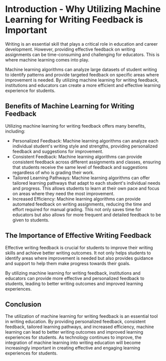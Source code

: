 Introduction - Why Utilizing Machine Learning for Writing Feedback is Important
==========================================================================================

Writing is an essential skill that plays a critical role in education and career development. However, providing effective feedback on writing assignments can be time-consuming and challenging for educators. This is where machine learning comes into play.

Machine learning algorithms can analyze large datasets of student writing to identify patterns and provide targeted feedback on specific areas where improvement is needed. By utilizing machine learning for writing feedback, institutions and educators can create a more efficient and effective learning experience for students.

Benefits of Machine Learning for Writing Feedback
-------------------------------------------------

Utilizing machine learning for writing feedback offers many benefits, including:

* Personalized Feedback: Machine learning algorithms can analyze each individual student's writing style and strengths, providing personalized feedback and suggestions for improvement.
* Consistent Feedback: Machine learning algorithms can provide consistent feedback across different assignments and classes, ensuring that students receive the same level of feedback and suggestions regardless of who is grading their work.
* Tailored Learning Pathways: Machine learning algorithms can offer tailored learning pathways that adapt to each student's individual needs and progress. This allows students to learn at their own pace and focus on areas where they need the most improvement.
* Increased Efficiency: Machine learning algorithms can provide automated feedback on writing assignments, reducing the time and effort required for manual grading. This not only saves time for educators but also allows for more frequent and detailed feedback to be given to students.

The Importance of Effective Writing Feedback
--------------------------------------------

Effective writing feedback is crucial for students to improve their writing skills and achieve better writing outcomes. It not only helps students to identify areas where improvement is needed but also provides guidance and support to help them make progress towards their goals.

By utilizing machine learning for writing feedback, institutions and educators can provide more effective and personalized feedback to students, leading to better writing outcomes and improved learning experiences.

Conclusion
----------

The utilization of machine learning for writing feedback is an essential tool in writing education. By providing personalized feedback, consistent feedback, tailored learning pathways, and increased efficiency, machine learning can lead to better writing outcomes and improved learning experiences for students. As technology continues to improve, the integration of machine learning into writing education will become increasingly important in creating effective and engaging learning experiences for students.
